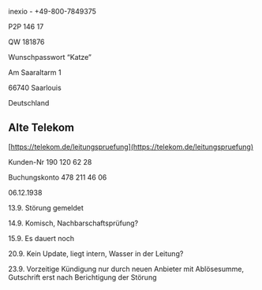 inexio - +49-800-7849375

P2P 146 17

QW 181876

Wunschpasswort “Katze”

Am Saaraltarm 1

66740 Saarlouis

Deutschland

## Alte Telekom

[https://telekom.de/leitungspruefung](https://telekom.de/leitungspruefung)

Kunden-Nr 190 120 62 28

Buchungskonto 478 211 46 06

06.12.1938

13.9. Störung gemeldet

14.9. Komisch, Nachbarschaftsprüfung?

15.9. Es dauert noch

20.9. Kein Update, liegt intern, Wasser in der Leitung?

23.9. Vorzeitige Kündigung nur durch neuen Anbieter mit Ablösesumme, Gutschrift erst nach Berichtigung der Störung




